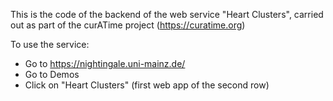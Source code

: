 This is the code of the backend of the web service "Heart Clusters", carried out as part of the curATime project (https://curatime.org)

To use the service:
- Go to https://nightingale.uni-mainz.de/
- Go to Demos
- Click on "Heart Clusters" (first web app of the second row)
